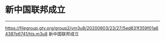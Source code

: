 # 新中国联邦成立
---
https://filegroup.gtv.org/group2/vm3u8/20200603/23/27/5ed831f359f01a64387e6741/hls.m3u8 新中国联邦成立
